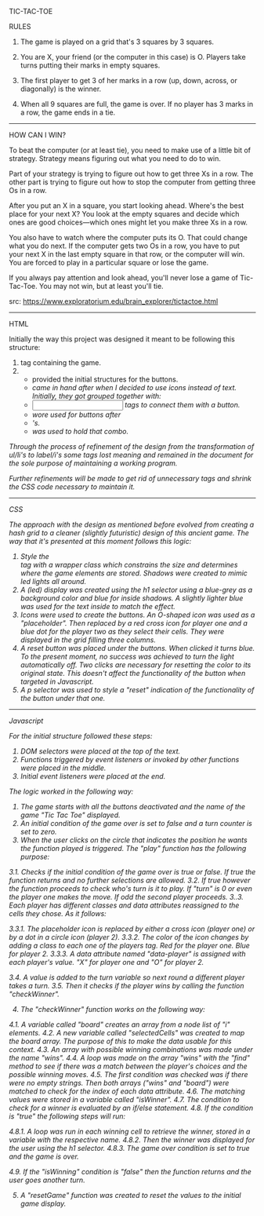 TIC-TAC-TOE


RULES

1. The game is played on a grid that's 3 squares by 3 squares.

2. You are X, your friend (or the computer in this case) is O. Players take turns putting their marks in empty squares.

3. The first player to get 3 of her marks in a row (up, down, across, or diagonally) is the winner.

4. When all 9 squares are full, the game is over. If no player has 3 marks in a row, the game ends in a tie.

-----------------------------------------
                    
HOW CAN I WIN?
     
To beat the computer (or at least tie), you need to make use of a little bit of strategy. Strategy means figuring out what you need to do to win.

Part of your strategy is trying to figure out how to get three Xs in a row. The other part is trying to figure out how to stop the computer from getting three Os in a row.

After you put an X in a square, you start looking ahead. Where's the best place for your next X? You look at the empty squares and decide which ones are good choices—which ones might let you make three Xs in a row.

You also have to watch where the computer puts its O. That could change what you do next. If the computer gets two Os in a row, you have to put your next X in the last empty square in that row, or the computer will win. You are forced to play in a particular square or lose the game.

If you always pay attention and look ahead, you'll never lose a game of Tic-Tac-Toe. You may not win, but at least you'll tie.


src: https://www.exploratorium.edu/brain_explorer/tictactoe.html

--------------------------------------------

HTML

Initially the way this project was designed it meant to be following this structure:

1. <div> tag containing the game.
2. <ul><li> provided the initial structures for the buttons.
3. <i> came in hand after when I decided to use icons instead of text. Initially, they got grouped together with:
4. <input> tags to connect them with a button.
5. <span> wore used for buttons after <li>'s.
6. <label> was used to hold that combo.

Through the process of refinement of the design from the transformation of ul/li's to label/i's some tags lost meaning and remained in the document for the sole purpose of maintaining a working program. 

Further refinements will be made to get rid of unnecessary tags and shrink the CSS code necessary to maintain it.

----------------------------

CSS

The approach with the design as mentioned before evolved from creating a hash grid to a cleaner (slightly futuristic) design of this ancient game. The way that it's presented at this moment follows this logic:

1. Style the <div> tag with a wrapper class which constrains the size and determines where the game elements are stored. Shadows were created to mimic led lights all around.
2. A (led) display was created using the h1 selector using a blue-grey as a background color and blue for inside shadows. A slightly lighter blue was used for the text inside to match the effect. 
3. Icons were used to create the buttons. An O-shaped icon was used as a "placeholder". Then replaced by a red cross icon for player one and a blue dot for the player two as they select their cells. They were displayed in the grid filling three columns.
4. A reset button was placed under the buttons. When clicked it turns blue. To the present moment, no success was achieved to turn the light automatically off. Two clicks are necessary for resetting the color to its original state. This doesn't affect the functionality of the button when targeted in Javascript.
5. A p selector was used to style a "reset" indication of the functionality of the button under that one.

----------------------------

Javascript

For the initial structure followed these steps:

1. DOM selectors were placed at the top of the text.
2. Functions triggered by event listeners or invoked by other functions were placed in the middle.
3. Initial event listeners were placed at the end.

The logic worked in the following way:

1. The game starts with all the buttons deactivated and the name of the game "Tic Tac Toe" displayed. 
2. An initial condition of the game over is set to false and a turn counter is set to zero. 
3. When the user clicks on the circle that indicates the position he wants the function played is triggered. The "play" function has the following purpose:

3.1. Checks if the initial condition of the game over is true or false. If true the function returns and no further selections are allowed.
3.2. If true however the function proceeds to check who's turn is it to play. If "turn" is 0 or even the player one makes the move. If odd the second player proceeds.
3..3. Each player has different classes and data attributes reassigned to the cells they chose. As it follows:

3.3.1. The placeholder icon is replaced by either a cross icon (player one) or by a dot in a circle icon (player 2).
3.3.2. The color of the icon changes by adding a class to each one of the players <i> tag. Red for the player one. Blue for player 2.
3.3.3. A data attribute named "data-player" is assigned with each player's value. "X" for player one and "O" for player 2.

3.4. A value is added to the turn variable so next round a different player takes a turn.
3.5. Then it checks if the player wins by calling the function "checkWinner".

4. The "checkWinner" function works on the following way:

4.1. A variable called "board" creates an array from a node list of "i" elements. 
4.2. A new variable called "selectedCells" was created to map the board array. The purpose of this to make the data usable for this context.
4.3. An array with possible winning combinations was made under the name "wins".
4.4. A loop was made on the array "wins" with the "find" method to see if there was a match between the player's choices and the possible winning moves. 
4.5. The first condition was checked was if there were no empty strings. Then both arrays ("wins" and "board") were matched to check for the index of each data attribute.
4.6. The matching values were stored in a variable called "isWinner". 
4.7. The condition to check for a winner is evaluated by an if/else statement.
4.8. If the condition is "true" the following steps will run:

4.8.1. A loop was run in each winning cell to retrieve the winner, stored in a variable with the respective name.
4.8.2. Then the winner was displayed for the user using the h1 selector.
4.8.3. The game over condition is set to true and the game is over. 

4.9. If the "isWinning" condition is "false" then the function returns and the user goes another turn.

5. A "resetGame" function was created to reset the values to the initial game display.
